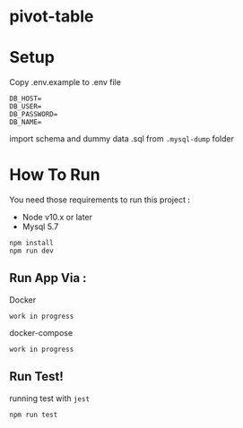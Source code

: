 # pivot-table

# Setup

Copy .env.example to .env file

```
DB_HOST=
DB_USER=
DB_PASSWORD=
DB_NAME=
```

import schema and dummy data .sql from `.mysql-dump` folder

# How To Run

You need those requirements to run this project :
- Node v10.x or later
- Mysql 5.7

```
npm install
npm run dev
```

## Run App Via :

Docker 

```
work in progress
```

docker-compose

```
work in progress
```

## Run Test!
running test with `jest`
```
npm run test
```
